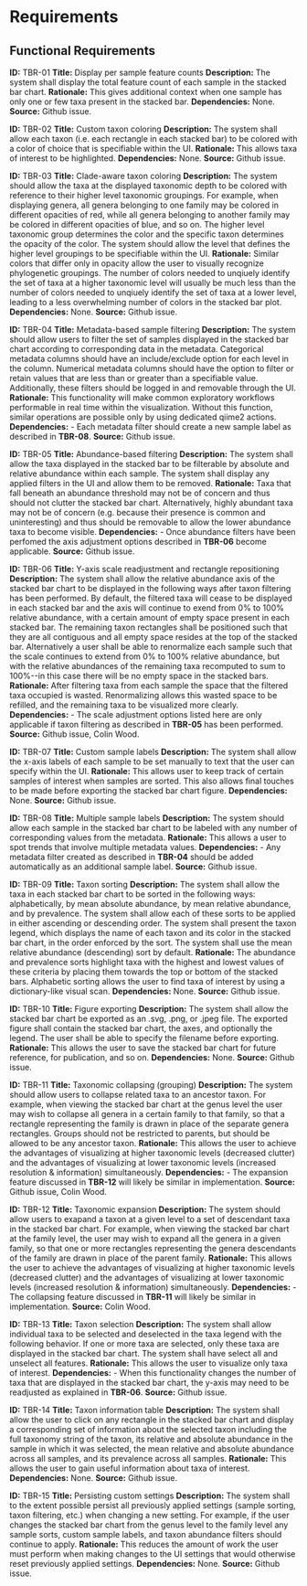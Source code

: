 # Requirements

## Functional Requirements

**ID:** TBR-01
**Title:** Display per sample feature counts
**Description:** The system shall display the total feature count of each sample in the stacked bar chart.
**Rationale:** This gives additional context when one sample has only one or few taxa present in the stacked bar.
**Dependencies:** None.
**Source:** Github issue.

**ID:** TBR-02
**Title:** Custom taxon coloring
**Description:** The system shall allow each taxon (i.e. each rectangle in each stacked bar) to be colored with a color of choice that is specifiable within the UI.
**Rationale:** This allows taxa of interest to be highlighted.
**Dependencies:** None.
**Source:** Github issue.

**ID:** TBR-03
**Title:** Clade-aware taxon coloring
**Description:** The system should allow the taxa at the displayed taxonomic depth to be colored with reference to their higher level taxonomic groupings. For example, when displaying genera, all genera belonging to one family may be colored in different opacities of red, while all genera belonging to another family may be colored in different opacities of blue, and so on. The higher level taxonomic group determines the color and the specific taxon determines the opacity of the color. The system should allow the level that defines the higher level groupings to be specifiable within the UI.
**Rationale:** Similar colors that differ only in opacity allow the user to visually recognize phylogenetic groupings. The number of colors needed to unqiuely identify the set of taxa at a higher taxonomic level will usually be much less than the number of colors needed to unqiuely identify the set of taxa at a lower level, leading to a less overwhelming number of colors in the stacked bar plot.
**Dependencies:** None.
**Source:** Github issue.

**ID:** TBR-04
**Title:** Metadata-based sample filtering
**Description:** The system should allow users to filter the set of samples displayed in the stacked bar chart according to corresponding data in the metadata. Categorical metadata columns should have an include/exclude option for each level in the column. Numerical metadata columns should have the option
to filter or retain values that are less than or greater than a specifiable value. Additionally, these filters should be logged in and removable through the UI.
**Rationale:** This functionality will make common exploratory workflows performable in real time within the visualization. Without this function, similar operations are possible only by using dedicated qiime2 actions.
**Dependencies:**
    - Each metadata filter should create a new sample label as described in **TBR-08**.
**Source:** Github issue.

**ID:** TBR-05
**Title:** Abundance-based filtering
**Description:** The system shall allow the taxa displayed in the stacked bar to be filterable by absolute and relative abundance within each sample. The system shall display any applied filters in the UI and allow them to be removed.
**Rationale:** Taxa that fall beneath an abundance threshold may not be of concern and thus should not clutter the stacked bar chart. Alternatively, highly abundant taxa may not be of concern (e.g. because their presence is common and uninteresting) and thus should be removable to allow the lower
abundance taxa to become visible.
**Dependencies:**
    - Once abundance filters have been perfomed the axis adjustment options described in **TBR-06** become applicable.
**Source:** Github issue.

**ID:** TBR-06
**Title:** Y-axis scale readjustment and rectangle repositioning
**Description:** The system shall allow the relative abundance axis of the stacked bar chart to be displayed in the following ways after taxon filtering has been performed. By default, the filtered taxa will cease to be displayed in each stacked bar and the axis will continue to exend from 0% to 100% relative abundance, with a certain amount of empty space present in each stacked bar. The remaining taxon rectangles shall be positioned such that they are all contiguous and all empty space resides at the top of the stacked bar. Alternatively a user shall be able to renormalize each sample such that the scale continues to extend from 0% to 100% relative abundance, but with the relative abundances of the remaining taxa recomputed to sum to 100%--in this case there will be no empty space in the stacked bars.
**Rationale:** After filtering taxa from each sample the space that the filtered taxa occupied is wasted. Renormalizing allows this wasted space to be refilled, and the remaining taxa to be visualized more clearly.
**Dependencies:**
    - The scale adjustment options listed here are only applicable if taxon filtering as described in **TBR-05** has been performed.
**Source:** Github issue, Colin Wood.

**ID:** TBR-07
**Title:** Custom sample labels
**Description:** The system shall allow the x-axis labels of each sample to be set manually to text that the user can specify within the UI.
**Rationale:** This allows user to keep track of certain samples of interest when samples are sorted. This also allows final touches to be made before exporting the stacked bar chart figure.
**Dependencies:** None.
**Source:** Github issue.

**ID:** TBR-08
**Title:** Multiple sample labels
**Description:** The system should allow each sample in the stacked bar chart to be labeled with any number of corresponding values from the metadata.
**Rationale:** This allows a user to spot trends that involve multiple metadata values.
**Dependencies:**
    - Any metadata filter created as described in **TBR-04** should be added automatically as an additional sample label.
**Source:** Github issue.

**ID:** TBR-09
**Title:** Taxon sorting
**Description:** The system shall allow the taxa in each stacked bar chart to be sorted in the following ways: alphabetically, by mean absolute abundance, by mean relative abundance, and by prevalence. The system shall allow each of these sorts to be applied in either ascending or descending order. The system shall present the taxon legend, which displays the name of each taxon and its color in the stacked bar chart, in the order enforced by the sort. The system shall use the mean relative abundance (descending) sort by default.
**Rationale:** The abundance and prevalence sorts highlight taxa with the highest and lowest values of these criteria by placing them towards the top or bottom of the stacked bars. Alphabetic sorting allows the user to find taxa of interest by using a dictionary-like visual scan.
**Dependencies:** None.
**Source:** Github issue.

**ID:** TBR-10
**Title:** Figure exporting
**Description:** The system shall allow the stacked bar chart be exported as an .svg, .png, or .jpeg file. The exported figure shall contain the stacked bar chart, the axes, and optionally the legend. The user shall be able to specify the filename before exporting.
**Rationale:** This allows the user to save the stacked bar chart for future reference, for publication, and so on.
**Dependencies:** None.
**Source:** Github issue.

**ID:** TBR-11
**Title:** Taxonomic collapsing (grouping)
**Description:** The system should allow users to collapse related taxa to an ancestor taxon. For example, when viewing the stacked bar chart at the genus level the user may wish to collapse all genera in a certain family to that family, so that a rectangle representing the family is drawn in place of the separate genera rectangles. Groups should not be restricted to parents, but should be allowed to be any ancestor taxon.
**Rationale:** This allows the user to achieve the advantages of visualizing at higher taxonomic levels (decreased clutter) and the advantages of visualizing at lower taxonomic levels (increased resolution & information) simultaneously.
**Dependencies:**
    - The expansion feature discussed in **TBR-12** will likely be similar in implementation.
**Source:** Github issue, Colin Wood.

**ID:** TBR-12
**Title:** Taxonomic expansion
**Description:** The system should allow users to exapand a taxon at a given level to a set of descendant taxa in the stacked bar chart. For example, when viewing the stacked bar chart at the family level, the user may wish to expand all the genera in a given family, so that one or more rectangles representing the genera descendants of the family are drawn in place of the parent family.
**Rationale:** This allows the user to achieve the advantages of visualizing at higher taxonomic levels (decreased clutter) and the advantages of visualizing at lower taxonomic levels (increased resolution & information) simultaneously.
**Dependencies:**
    - The collapsing feature discussed in **TBR-11** will likely be similar in implementation.
**Source:** Colin Wood.

**ID:** TBR-13
**Title:** Taxon selection
**Description:** The system shall allow individual taxa to be selected and deselected in the taxa legend with the following behavior. If one or more taxa are selected, only these taxa are displayed in the stacked bar chart. The system shall have select all and unselect all features.
**Rationale:** This allows the user to visualize only taxa of interest.
**Dependencies:**
    - When this functionality changes the number of taxa that are displayed in the stacked bar chart, the y-axis may need to be readjusted as explained in **TBR-06**.
**Source:** Github issue.

**ID:** TBR-14
**Title:** Taxon information table
**Description:** The system shall allow the user to click on any rectangle in the stacked bar chart and display a corresponding set of information about the selected taxon including the full taxonomy string of the taxon, its relative and absolute abundance in the sample in which it was selected, the mean relative and absolute abundance across all samples, and its prevalence across all samples.
**Rationale:** This allows the user to gain useful information about taxa of interest.
**Dependencies:** None.
**Source:** Github issue.

**ID:** TBR-15
**Title:** Persisting custom settings
**Description:** The system shall to the extent possible persist all previously applied settings (sample sorting, taxon filtering, etc.) when changing a new setting. For example, if the user changes the stacked bar chart from the genus level to the family level any sample sorts, custom sample labels, and taxon abundance filters should continue to apply.
**Rationale:** This reduces the amount of work the user must perform when making changes to the UI settings that would otherwise reset previously applied settings.
**Dependencies:** None.
**Source:** Github issue.
